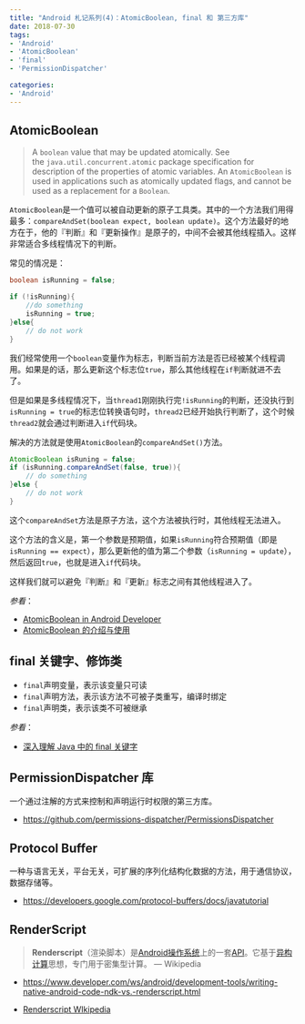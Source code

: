 ```yaml
---
title: "Android 札记系列(4)：AtomicBoolean, final 和 第三方库"
date: 2018-07-30
tags:
- 'Android'
- 'AtomicBoolean'
- 'final'
- 'PermissionDispatcher'

categories:
- 'Android'
---
```


## AtomicBoolean

> A `boolean` value that may be updated atomically. See the `java.util.concurrent.atomic` package specification for description of the properties of atomic variables. An `AtomicBoolean` is used in applications such as atomically updated flags, and cannot be used as a replacement for a `Boolean`.

`AtomicBoolean`是一个值可以被自动更新的原子工具类。其中的一个方法我们用得最多：`compareAndSet(boolean expect, boolean update)`。这个方法最好的地方在于，他的『判断』和『更新操作』是原子的，中间不会被其他线程插入。这样非常适合多线程情况下的判断。

常见的情况是：

```java
boolean isRunning = false;

if (!isRunning){
    //do something
    isRunning = true;
}else{
    // do not work
}
```

我们经常使用一个`boolean`变量作为标志，判断当前方法是否已经被某个线程调用。如果是的话，那么更新这个标志位`true`，那么其他线程在`if`判断就进不去了。

但是如果是多线程情况下，当`thread1`刚刚执行完`!isRunning`的判断，还没执行到`isRunning = true`的标志位转换语句时，`thread2`已经开始执行判断了，这个时候`thread2`就会通过判断进入`if`代码块。

解决的方法就是使用`AtomicBoolean`的`compareAndSet()`方法。

```java
AtomicBoolean isRuning = false;
if (isRunning.compareAndSet(false, true)){
    // do something
}else {
    // do not work
}
```

这个`compareAndSet`方法是原子方法，这个方法被执行时，其他线程无法进入。

这个方法的含义是，第一个参数是预期值，如果`isRunning`符合预期值（即是`isRunning == expect`），那么更新他的值为第二个参数（`isRunning = update`），然后返回`true`，也就是进入`if`代码块。

这样我们就可以避免『判断』和『更新』标志之间有其他线程进入了。

*参看*：

- [AtomicBoolean in Android Developer](https://developer.android.com/reference/java/util/concurrent/atomic/AtomicBoolean)
- [AtomicBoolean 的介绍与使用](https://www.jianshu.com/p/9985810bd8cb)

## final 关键字、修饰类

- `final`声明变量，表示该变量只可读
- `final`声明方法，表示该方法不可被子类重写，编译时绑定
- `final`声明类，表示该类不可被继承

*参看*：

- [深入理解 Java 中的 final 关键字](http://www.importnew.com/7553.html)



## PermissionDispatcher 库

一个通过注解的方式来控制和声明运行时权限的第三方库。

- https://github.com/permissions-dispatcher/PermissionsDispatcher



## Protocol Buffer

一种与语言无关，平台无关，可扩展的序列化结构化数据的方法，用于通信协议，数据存储等。

- https://developers.google.com/protocol-buffers/docs/javatutorial

## RenderScript

> **Renderscript**（渲染脚本）是[Android操作系统](https://zh.wikipedia.org/wiki/Android)上的一套[API](https://zh.wikipedia.org/wiki/%E5%BA%94%E7%94%A8%E7%A8%8B%E5%BA%8F%E6%8E%A5%E5%8F%A3)。它基于[异构计算](https://zh.wikipedia.org/wiki/%E5%BC%82%E6%9E%84%E8%AE%A1%E7%AE%97)思想，专门用于密集型计算。 — Wikipedia



- https://www.developer.com/ws/android/development-tools/writing-native-android-code-ndk-vs.-renderscript.html

- [Renderscript WIkipedia](https://zh.wikipedia.org/wiki/Renderscript)
